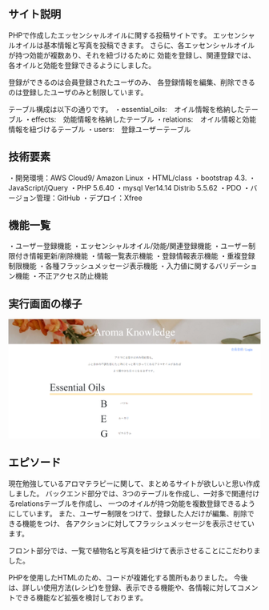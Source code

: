## サイト説明
PHPで作成したエッセンシャルオイルに関する投稿サイトです。
エッセンシャルオイルは基本情報と写真を投稿できます。
さらに、各エッセンシャルオイルが持つ効能が複数あり、それを紐づけるために
効能を登録し、関連登録では、各オイルと効能を登録できるようにしました。

登録ができるのは会員登録されたユーザのみ、
各登録情報を編集、削除できるのは登録したユーザのみと制限しています。

テーブル構成は以下の通りです。
・essential_oils:　オイル情報を格納したテーブル
・effects:　効能情報を格納したテーブル
・relations:　オイル情報と効能情報を紐づけるテーブル
・users:　登録ユーザーテーブル

## 技術要素
・開発環境：AWS Cloud9/ Amazon Linux
・HTML/class
・bootstrap 4.3.
・JavaScript/jQuery
・PHP 5.6.40
・mysql Ver14.14 Distrib 5.5.62
・PDO
・バージョン管理：GitHub
・デプロイ：Xfree

## 機能一覧
・ユーザー登録機能
・エッセンシャルオイル/効能/関連登録機能
・ユーザー制限付き情報更新/削除機能
・情報一覧表示機能
・登録情報表示機能
・重複登録制限機能
・各種フラッシュメッセージ表示機能
・入力値に関するバリデーション機能
・不正アクセス防止機能

## 実行画面の様子
![トップ画面：相対パス](images/top_image.PNG)


## エピソード
現在勉強しているアロマテラピーに関して、まとめるサイトが欲しいと思い作成しました。
バックエンド部分では、3つのテーブルを作成し、一対多で関連付けるrelationsテーブルを作成し、
一つのオイルが持つ効能を複数登録できるようにしています。
また、ユーザー制限をつけて、登録した人だけが編集、削除できる機能をつけ、
各アクションに対してフラッシュメッセージを表示させています。

フロント部分では、一覧で植物名と写真を紐づけて表示させることにこだわりました。

PHPを使用したHTMLのため、コードが複雑化する箇所もありました。
今後は、詳しい使用方法(レシピ)を登録、表示できる機能や、各情報に対してコメントできる機能など拡張を検討しております。
